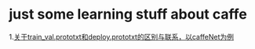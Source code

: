# just some learning stuff about caffe
1.[关于train_val.prototxt和deploy.prototxt的区别与联系，以caffeNet为例](https://blog.csdn.net/fx409494616/article/details/53008971)